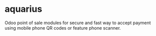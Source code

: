 # aquarius
Odoo point of sale modules for  secure and fast way to accept payment using mobile phone QR codes or feature phone scanner.

